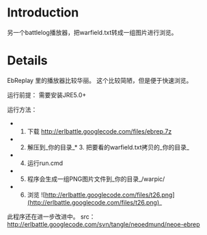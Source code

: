 # Introduction #
另一个battlelog播放器，把warfield.txt转成一组图片进行浏览。

# Details #

EbReplay 里的播放器比较华丽。 这个比较简陋，但是便于快速浏览。

运行前提：
需要安装JRE5.0+

运行方法：
  * 1. 下载 http://erlbattle.googlecode.com/files/ebrep.7z
  * 2. 解压到\_你的目录_* 3. 把要看的warfield.txt拷贝的\_你的目录_
  * 4. 运行run.cmd
  * 5. 程序会生成一组PNG图片文件到\_你的目录_/warpic/
  * 6. 浏览
![http://erlbattle.googlecode.com/files/t26.png](http://erlbattle.googlecode.com/files/t26.png)_

此程序还在进一步改进中。
src：  http://erlbattle.googlecode.com/svn/tangle/neoedmund/neoe-ebrep
